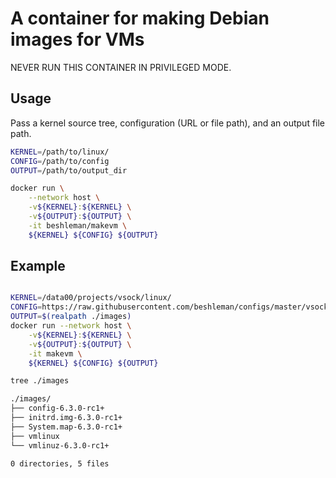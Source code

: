 # A container for making Debian images for VMs

NEVER RUN THIS CONTAINER IN PRIVILEGED MODE.

## Usage

Pass a kernel source tree, configuration (URL or file path), and an output file path.

```bash
KERNEL=/path/to/linux/
CONFIG=/path/to/config
OUTPUT=/path/to/output_dir

docker run \
	--network host \
	-v${KERNEL}:${KERNEL} \
	-v${OUTPUT}:${OUTPUT} \
	-it beshleman/makevm \
	${KERNEL} ${CONFIG} ${OUTPUT}
```

## Example

```bash

KERNEL=/data00/projects/vsock/linux/
CONFIG=https://raw.githubusercontent.com/beshleman/configs/master/vsock.x86_64
OUTPUT=$(realpath ./images)
docker run --network host \
	-v${KERNEL}:${KERNEL} \
	-v${OUTPUT}:${OUTPUT} \
	-it makevm \
	${KERNEL} ${CONFIG} ${OUTPUT}

tree ./images

./images/
├── config-6.3.0-rc1+
├── initrd.img-6.3.0-rc1+
├── System.map-6.3.0-rc1+
├── vmlinux
└── vmlinuz-6.3.0-rc1+

0 directories, 5 files
```
